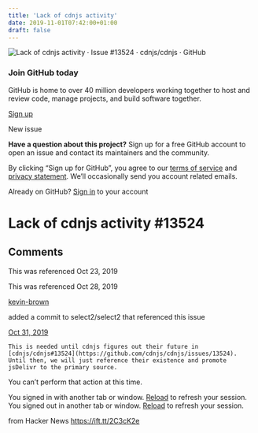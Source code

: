 ```yaml
---
title: 'Lack of cdnjs activity'
date: 2019-11-01T07:42:00+01:00
draft: false
---
```


![](https://repository-images.githubusercontent.com/1409811/b5bc8280-6c29-11e9-8917-80c02b3f1ac6 "Lack of cdnjs activity · Issue #13524 · cdnjs/cdnjs · GitHub")  

### Join GitHub today

GitHub is home to over 40 million developers working together to host and review code, manage projects, and build software together.

[Sign up](https://github.com/join?source=prompt-issue-show&source_repo=cdnjs%2Fcdnjs)

New issue

**Have a question about this project?** Sign up for a free GitHub account to open an issue and contact its maintainers and the community.

By clicking “Sign up for GitHub”, you agree to our [terms of service](https://help.github.com/terms) and [privacy statement](https://help.github.com/privacy). We’ll occasionally send you account related emails.

Already on GitHub? [Sign in](https://github.com/login?return_to=%2Fcdnjs%2Fcdnjs%2Fissues%2Fnew) to your account

Lack of cdnjs activity #13524
=============================

Comments
--------

This was referenced Oct 23, 2019

This was referenced Oct 28, 2019

[kevin-brown](https://github.com/kevin-brown)

added a commit to select2/select2 that referenced this issue

[Oct 31, 2019](https://github.com/cdnjs/cdnjs/issues/13524#ref-commit-884a1a6)

```
This is needed until cdnjs figures out their future in [cdnjs/cdnjs#13524](https://github.com/cdnjs/cdnjs/issues/13524). Until then, we will just reference their existence and promote jsDelivr to the primary source.
```

You can’t perform that action at this time.

You signed in with another tab or window. [Reload](https://github.com/cdnjs/cdnjs/issues/13524) to refresh your session. You signed out in another tab or window. [Reload](https://github.com/cdnjs/cdnjs/issues/13524) to refresh your session.

  
  
from Hacker News https://ift.tt/2C3cK2e